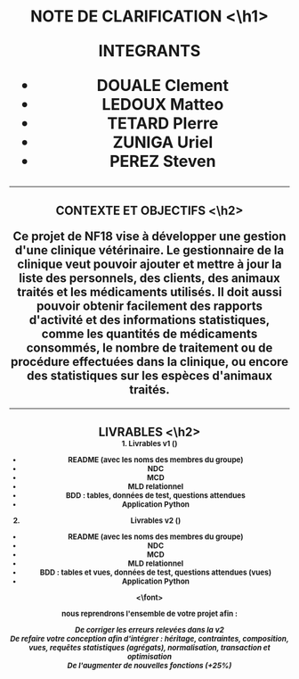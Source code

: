 <h1 align="center"> NOTE DE CLARIFICATION <\h1>

**INTEGRANTS**

* DOUALE Clement
* LEDOUX Matteo
* TETARD PIerre
* ZUNIGA Uriel
* PEREZ Steven

<hr>

<h2 align="center"> CONTEXTE ET OBJECTIFS <\h2>

Ce projet de NF18 vise à développer une gestion d'une clinique vétérinaire. 
Le gestionnaire de la clinique veut pouvoir ajouter et mettre à jour la liste des personnels, des clients, des animaux traités et les médicaments utilisés. Il doit aussi pouvoir obtenir facilement des rapports d'activité et des informations statistiques, comme les quantités de médicaments consommés, le nombre de traitement ou de procédure effectuées dans la clinique, ou encore des statistiques sur les espèces d'animaux traités.


<hr>

<h2 align="center"> LIVRABLES <\h2> <br>

<font size=2>
1.  Livrables v1 ()

- README (avec les noms des membres du groupe)
- NDC
- MCD
- MLD relationnel
- BDD : tables, données de test, questions attendues
- Application Python

2.  Livrables v2 ()

- README (avec les noms des membres du groupe)
- NDC
- MCD
- MLD relationnel
- BDD : tables et vues, données de test, questions attendues (vues)
- Application Python

<\font>

nous reprendrons l'ensemble de votre projet afin :

*De corriger les erreurs relevées dans la v2 <br>
De refaire votre conception afin d'intégrer : héritage, contraintes, composition, vues, requêtes statistiques (agrégats), normalisation, transaction et optimisation<br>
De l'augmenter de nouvelles fonctions (+25%)*






